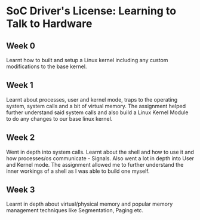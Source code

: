 # SoC Driver's License: Learning to Talk to Hardware

## Week 0
Learnt how to built and setup a Linux kernel including any custom modifications to the base kernel.

## Week 1
Learnt about processes, user and kernel mode, traps to the operating system, system calls and a bit of virtual memory. The assignment helped further understand said system calls and also build a Linux Kernel Module to do any changes to our base linux kernel.

## Week 2
Went in depth into system calls. Learnt about the shell and how to use it and how processes/os communicate - Signals. Also went a lot in depth into User and Kernel mode. The assignment allowed me to further understand the inner workings of a shell as I was able to build one myself.

## Week 3
Learnt in depth about virtual/physical memory and popular memory management techniques like Segmentation, Paging etc.

